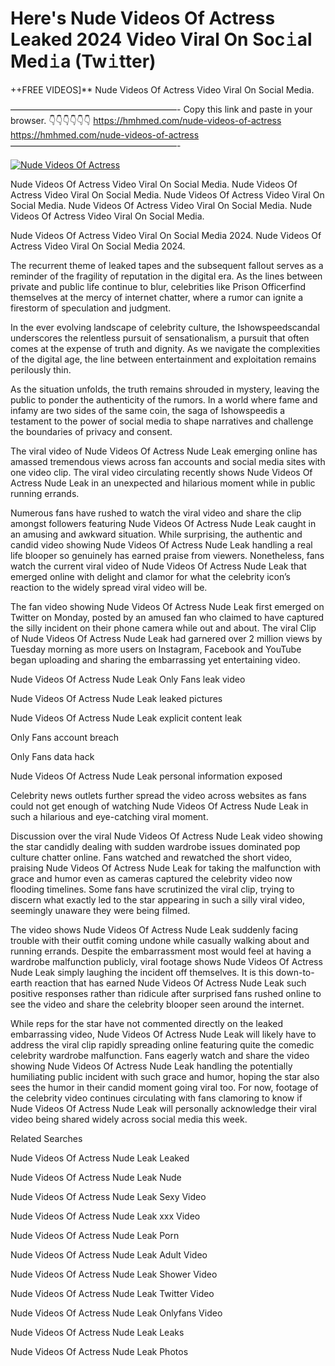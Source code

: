 # Here's Nude Videos Of Actress Leaked 2024 Video Viral On Soc𝚒al Med𝚒a (Tw𝚒tter)

++FREE VIDEOS]** Nude Videos Of Actress Video Viral On Social Media.

———————————————————-
Copy this link and paste in your browser.
👇👇👇👇👇👇
https://hmhmed.com/nude-videos-of-actress
https://hmhmed.com/nude-videos-of-actress
———————————————————-

[![Nude Videos Of Actress](https://i.imgur.com/dJHk4Zq.gif)](https://hmhmed.com/nude-videos-of-actress)

Nude Videos Of Actress Video Viral On Social Media. Nude Videos Of Actress Video Viral On Social Media. Nude Videos Of Actress Video Viral On Social Media. Nude Videos Of Actress Video Viral On Social Media. Nude Videos Of Actress Video Viral On Social Media.

Nude Videos Of Actress Video Viral On Social Media 2024. Nude Videos Of Actress Video Viral On Social Media 2024.

The recurrent theme of leaked tapes and the subsequent fallout serves as a reminder of the fragility of reputation in the digital era. As the lines between private and public life continue to blur, celebrities like Prison Officerfind themselves at the mercy of internet chatter, where a rumor can ignite a firestorm of speculation and judgment.

In the ever evolving landscape of celebrity culture, the Ishowspeedscandal underscores the relentless pursuit of sensationalism, a pursuit that often comes at the expense of truth and dignity. As we navigate the complexities of the digital age, the line between entertainment and exploitation remains perilously thin.

As the situation unfolds, the truth remains shrouded in mystery, leaving the public to ponder the authenticity of the rumors. In a world where fame and infamy are two sides of the same coin, the saga of Ishowspeedis a testament to the power of social media to shape narratives and challenge the boundaries of privacy and consent.

The viral video of Nude Videos Of Actress Nude Leak emerging online has amassed tremendous views across fan accounts and social media sites with one video clip. The viral video circulating recently shows Nude Videos Of Actress Nude Leak in an unexpected and hilarious moment while in public running errands.

Numerous fans have rushed to watch the viral video and share the clip amongst followers featuring Nude Videos Of Actress Nude Leak caught in an amusing and awkward situation. While surprising, the authentic and candid video showing Nude Videos Of Actress Nude Leak handling a real life blooper so genuinely has earned praise from viewers. Nonetheless, fans watch the current viral video of Nude Videos Of Actress Nude Leak that emerged online with delight and clamor for what the celebrity icon’s reaction to the widely spread viral video will be.

The fan video showing Nude Videos Of Actress Nude Leak first emerged on Twitter on Monday, posted by an amused fan who claimed to have captured the silly incident on their phone camera while out and about. The viral Clip of Nude Videos Of Actress Nude Leak had garnered over 2 million views by Tuesday morning as more users on Instagram, Facebook and YouTube began uploading and sharing the embarrassing yet entertaining video.

Nude Videos Of Actress Nude Leak Only Fans leak video

Nude Videos Of Actress Nude Leak leaked pictures

Nude Videos Of Actress Nude Leak explicit content leak

Only Fans account breach

Only Fans data hack

Nude Videos Of Actress Nude Leak personal information exposed

Celebrity news outlets further spread the video across websites as fans could not get enough of watching Nude Videos Of Actress Nude Leak in such a hilarious and eye-catching viral moment.

Discussion over the viral Nude Videos Of Actress Nude Leak video showing the star candidly dealing with sudden wardrobe issues dominated pop culture chatter online. Fans watched and rewatched the short video, praising Nude Videos Of Actress Nude Leak for taking the malfunction with grace and humor even as cameras captured the celebrity video now flooding timelines. Some fans have scrutinized the viral clip, trying to discern what exactly led to the star appearing in such a silly viral video, seemingly unaware they were being filmed.

The video shows Nude Videos Of Actress Nude Leak suddenly facing trouble with their outfit coming undone while casually walking about and running errands. Despite the embarrassment most would feel at having a wardrobe malfunction publicly, viral footage shows Nude Videos Of Actress Nude Leak simply laughing the incident off themselves. It is this down-to-earth reaction that has earned Nude Videos Of Actress Nude Leak such positive responses rather than ridicule after surprised fans rushed online to see the video and share the celebrity blooper seen around the internet.

While reps for the star have not commented directly on the leaked embarrassing video, Nude Videos Of Actress Nude Leak will likely have to address the viral clip rapidly spreading online featuring quite the comedic celebrity wardrobe malfunction. Fans eagerly watch and share the video showing Nude Videos Of Actress Nude Leak handling the potentially humiliating public incident with such grace and humor, hoping the star also sees the humor in their candid moment going viral too. For now, footage of the celebrity video continues circulating with fans clamoring to know if Nude Videos Of Actress Nude Leak will personally acknowledge their viral video being shared widely across social media this week.

Related Searches

Nude Videos Of Actress Nude Leak Leaked

Nude Videos Of Actress Nude Leak Nude

Nude Videos Of Actress Nude Leak Sexy Video

Nude Videos Of Actress Nude Leak xxx Video

Nude Videos Of Actress Nude Leak Porn

Nude Videos Of Actress Nude Leak Adult Video

Nude Videos Of Actress Nude Leak Shower Video

Nude Videos Of Actress Nude Leak Twitter Video

Nude Videos Of Actress Nude Leak Onlyfans Video

Nude Videos Of Actress Nude Leak Leaks

Nude Videos Of Actress Nude Leak Photos